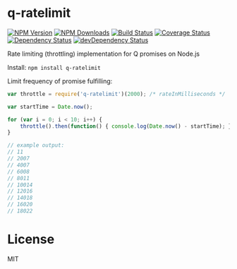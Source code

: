q-ratelimit
============

[![NPM Version](https://img.shields.io/npm/v/q-ratelimit.svg?style=flat)](https://npmjs.org/package/q-ratelimit)
[![NPM Downloads](https://img.shields.io/npm/dm/q-ratelimit.svg?style=flat)](https://npmjs.org/package/q-ratelimit)
[![Build Status](https://travis-ci.org/addaleax/q-ratelimit.svg?style=flat&branch=master)](https://travis-ci.org/addaleax/q-ratelimit?branch=master)
[![Coverage Status](https://coveralls.io/repos/addaleax/q-ratelimit/badge.svg?branch=master)](https://coveralls.io/r/addaleax/q-ratelimit?branch=master)
[![Dependency Status](https://david-dm.org/addaleax/q-ratelimit.svg?style=flat)](https://david-dm.org/addaleax/q-ratelimit)
[![devDependency Status](https://david-dm.org/addaleax/q-ratelimit/dev-status.svg?style=flat)](https://david-dm.org/addaleax/q-ratelimit#info=devDependencies)

Rate limiting (throttling) implementation for Q promises on Node.js

Install:
`npm install q-ratelimit`

Limit frequency of promise fulfilling:

```javascript
var throttle = require('q-ratelimit')(2000); /* rateInMilliseconds */

var startTime = Date.now();

for (var i = 0; i < 10; i++) {
	throttle().then(function() { console.log(Date.now() - startTime); }).done();
}

// example output:
// 11
// 2007
// 4007
// 6008
// 8011
// 10014
// 12016
// 14018
// 16020
// 18022
```

License
===

MIT
